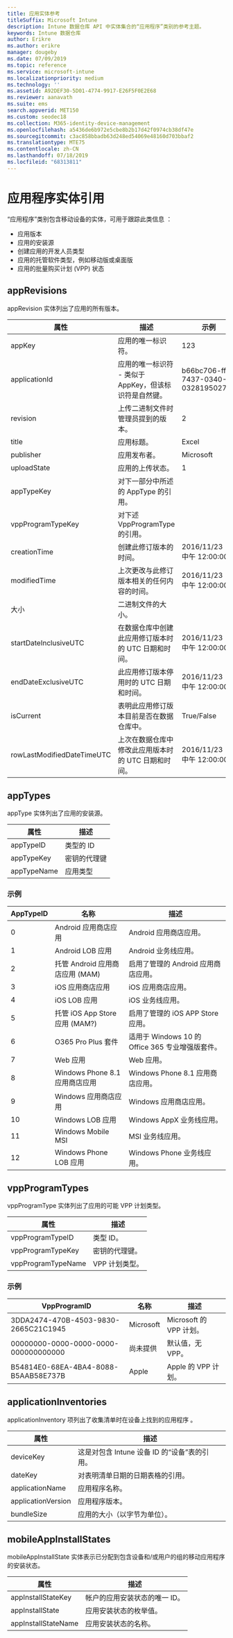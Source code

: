 ```yaml
---
title: 应用实体参考
titleSuffix: Microsoft Intune
description: Intune 数据仓库 API 中实体集合的“应用程序”类别的参考主题。
keywords: Intune 数据仓库
author: Erikre
ms.author: erikre
manager: dougeby
ms.date: 07/09/2019
ms.topic: reference
ms.service: microsoft-intune
ms.localizationpriority: medium
ms.technology: ''
ms.assetid: A92DEF30-5D01-4774-9917-E26F5F0E2E68
ms.reviewer: aanavath
ms.suite: ems
search.appverid: MET150
ms.custom: seodec18
ms.collection: M365-identity-device-management
ms.openlocfilehash: a5436de6b972e5cbe8b2b17d42f0974cb38df47e
ms.sourcegitcommit: c3ac858bbadb63d248ed54069e48160d703bbaf2
ms.translationtype: MTE75
ms.contentlocale: zh-CN
ms.lasthandoff: 07/18/2019
ms.locfileid: "68313811"
---
```

# <a name="reference-for-application-entities"></a>应用程序实体引用

“应用程序”类别包含移动设备的实体，可用于跟踪此类信息  ：

- 应用版本
- 应用的安装源
- 创建应用的开发人员类型
- 应用的托管软件类型，例如移动版或桌面版  
- 应用的批量购买计划 (VPP) 状态

## <a name="apprevisions"></a>appRevisions

appRevision  实体列出了应用的所有版本。

| 属性  | 描述 | 示例 |
|---------|------------|--------|
| appKey |应用的唯一标识符。 |123 |
| applicationId |应用的唯一标识符 - 类似于 AppKey，但该标识符是自然键。 |b66bc706-ffff-7437-0340-032819502773 |
| revision |上传二进制文件时管理员提到的版本。 |2 |
| title |应用标题。 |Excel |
| publisher |应用发布者。 |Microsoft |
| uploadState |应用的上传状态。 |1 |
| appTypeKey |对下一部分中所述的 AppType 的引用。 | |
| vppProgramTypeKey |对下述 VppProgramType 的引用。 | |
| creationTime |创建此修订版本的时间。 |2016/11/23 - 中午 12:00:00 |
| modifiedTime |上次更改与此修订版本相关的任何内容的时间。 |2016/11/23 - 中午 12:00:00 |
| 大小 |二进制文件的大小。 | |
| startDateInclusiveUTC |在数据仓库中创建此应用修订版本时的 UTC 日期和时间。 |2016/11/23 - 中午 12:00:00 |
| endDateExclusiveUTC |此应用修订版本停用时的 UTC 日期和时间。 |2016/11/23 - 中午 12:00:00 |
| isCurrent |表明此应用修订版本目前是否在数据仓库中。 |True/False |
| rowLastModifiedDateTimeUTC |上次在数据仓库中修改此应用版本时的 UTC 日期和时间。 |2016/11/23 - 中午 12:00:00 |

## <a name="apptypes"></a>appTypes

appType  实体列出了应用的安装源。

| 属性  | 描述 |
|---------|------------|
| appTypeID |类型的 ID |
| appTypeKey |密钥的代理键 |
| appTypeName |应用类型 |

### <a name="example"></a>示例

| AppTypeID  | 名称 | 描述 |
|---------|------------|--------|
| 0 |Android 应用商店应用 | Android 应用商店应用。 |
| 1 |Android LOB 应用 | Android 业务线应用。 |
| 2 |托管 Android 应用商店应用 (MAM) | 启用了管理的 Android 应用商店应用。 |
| 3 |iOS 应用商店应用 | iOS 应用商店应用。 |
| 4 |iOS LOB 应用 | iOS 业务线应用。 |
| 5 |托管 iOS App Store 应用 (MAM?) | 启用了管理的 iOS APP Store 应用。 |
| 6 |O365 Pro Plus 套件 | 适用于 Windows 10 的 Office 365 专业增强版套件。 |
| 7 |Web 应用 | Web 应用。 |
| 8 |Windows Phone 8.1 应用商店应用 | Windows Phone 8.1 应用商店应用。 |
| 9 |Windows 应用商店应用 | Windows 应用商店应用。 |
| 10 |Windows LOB 应用 | Windows AppX 业务线应用。 |
| 11 |Windows Mobile MSI | MSI 业务线应用。 |
| 12 |Windows Phone LOB 应用 | Windows Phone 业务线应用。 |


## <a name="vppprogramtypes"></a>vppProgramTypes

vppProgramType  实体列出了应用的可能 VPP 计划类型。

| 属性  | 描述 |
|---------|------------|
| vppProgramTypeID | 类型 ID。 |
| vppProgramTypeKey | 密钥的代理键。 |
| vppProgramTypeName | VPP 计划类型。 |

### <a name="example"></a>示例

| VppProgramID  | 名称 | 描述 |
|---------|------------|--------|
| 3DDA2474-470B-4503-9830-2665C21C1945 | Microsoft | Microsoft 的 VPP 计划。 |
| 00000000-0000-0000-0000-000000000000 | 尚未提供 | 默认值，无 VPP。 |
| B54814E0-68EA-4BA4-8088-B5AAB58E737B | Apple | Apple 的 VPP 计划。 |



## <a name="applicationinventories"></a>applicationInventories

applicationInventory 项列出了收集清单时在设备上找到的应用程序  。

| 属性  | 描述 |
|---------|------------|
| deviceKey | 这是对包含 Intune 设备 ID 的“设备”表的引用。 |
| dateKey | 对表明清单日期的日期表格的引用。 |
| applicationName | 应用程序名称。 |
| applicationVersion | 应用程序版本。 |
| bundleSize | 应用的大小（以字节为单位）。 |

## <a name="mobileappinstallstates"></a>mobileAppInstallStates

mobileAppInstallState  实体表示已分配到包含设备和/或用户的组的移动应用程序的安装状态。

| 属性 | 描述 |
|---|---|
| appInstallStateKey | 帐户的应用安装状态的唯一 ID。 |
| appInstallState | 应用安装状态的枚举值。 |
| appInstallStateName | 应用安装状态的名称。 |



